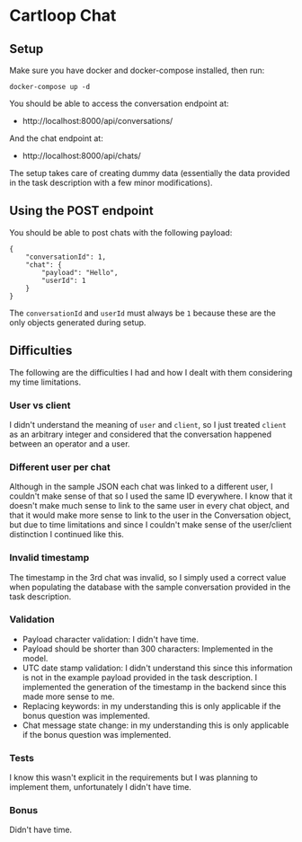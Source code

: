 # Cartloop Chat

## Setup

Make sure you have docker and docker-compose installed, then run:

    docker-compose up -d

You should be able to access the conversation endpoint at:

* http://localhost:8000/api/conversations/

And the chat endpoint at:

* http://localhost:8000/api/chats/

The setup takes care of creating dummy data (essentially the data provided in the task description with a few minor modifications).

## Using the POST endpoint

You should be able to post chats with the following payload:

    {
        "conversationId": 1,
        "chat": {
            "payload": "Hello",
            "userId": 1
        }
    }

The `conversationId` and `userId` must always be `1` because these are the only objects generated during setup.

## Difficulties

The following are the difficulties I had and how I dealt with them considering my time limitations.

### User vs client

I didn't understand the meaning of `user` and `client`, so I just treated `client` as an arbitrary integer and considered that the conversation happened between an operator and a user.

### Different user per chat

Although in the sample JSON each chat was linked to a different user, I couldn't make sense of that so I used the same ID everywhere. I know that it doesn't make much sense to link to the same user in every chat object, and that it would make more sense to link to the user in the Conversation object, but due to time limitations and since I couldn't make sense of the user/client distinction I continued like this.

### Invalid timestamp

The timestamp in the 3rd chat was invalid, so I simply used a correct value when populating the database with the sample conversation provided in the task description.

### Validation

* Payload character validation: I didn't have time.
* Payload should be shorter than 300 characters: Implemented in the model.
* UTC date stamp validation: I didn't understand this since this information is not in the example payload provided in the task description. I implemented the generation of the timestamp in the backend since this made more sense to me.
* Replacing keywords: in my understanding this is only applicable if the bonus question was implemented.
* Chat message state change: in my understanding this is only applicable if the bonus question was implemented.

### Tests

I know this wasn't explicit in the requirements but I was planning to implement them, unfortunately I didn't have time.

### Bonus

Didn't have time.
